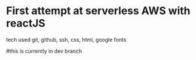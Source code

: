 # First attempt at serverless AWS with reactJS
tech used git, github, ssh, css, html, google fonts


#this is currently in dev branch